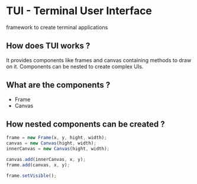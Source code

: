# TUI - Terminal User Interface
framework to create terminal applications

## How does TUI works ?
It provides components like frames and canvas containing methods to draw on it.
Components can be nested to create complex UIs.

## What are the components ?
- Frame
- Canvas

## How nested components can be created ?
```js
frame = new Frame(x, y, hight, width);
canvas = new Canvas(hight, width);
innerCanvas = new Canvas(hight, width);

canvas.add(innerCanvas, x, y);
frame.add(canvas, x, y);

frame.setVisible();
```
